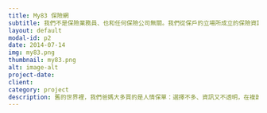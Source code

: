 ```yaml
---
title: My83 保險網
subtitle: 我們不是保險業務員、也和任何保險公司無關。我們從保戶的立場所成立的保險資訊媒合平台...
layout: default
modal-id: p2
date: 2014-07-14
img: my83.png
thumbnail: my83.png
alt: image-alt
project-date:
client:
category: project
description: 舊的世界裡，我們爸媽大多買的是人情保單：選擇不多、資訊又不透明，在複雜的合約與部分業務員微妙卻模糊的話術中，很容易買錯又買貴。<br><br>新的世界中，我們期待讓軟體力量推動彷彿石器時代的保險市場開始改變。讓資訊更公開透明，幫助消費者以更簡單直覺的方式了解保險、用更便捷的方式媒合優秀業務員與消費者。<br><br>我們不是保險業務員、也和任何保險公司無關。我們從保戶的立場所成立的保險資訊媒合平台，希望幫助消費者保險買對不買貴，也讓專業的業務員有機會服務更多消費者！
---
```

